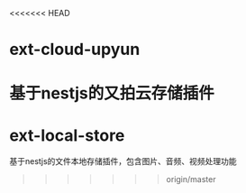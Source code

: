 <<<<<<< HEAD
# ext-cloud-upyun
基于nestjs的又拍云存储插件
=======
# ext-local-store
基于nestjs的文件本地存储插件，包含图片、音频、视频处理功能
>>>>>>> origin/master
